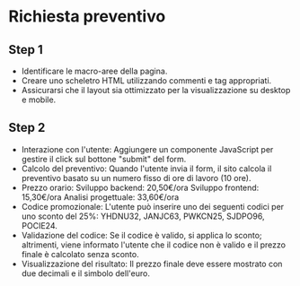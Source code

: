 # Richiesta preventivo

## Step 1
- Identificare le macro-aree della pagina.
- Creare uno scheletro HTML utilizzando commenti e tag appropriati.
- Assicurarsi che il layout sia ottimizzato per la visualizzazione su desktop e mobile.

## Step 2
- Interazione con l'utente: Aggiungere un componente JavaScript per gestire il click sul bottone "submit" del form.
- Calcolo del preventivo: Quando l'utente invia il form, il sito calcola il preventivo basato su un numero fisso di ore di lavoro (10 ore).
- Prezzo orario:
Sviluppo backend: 20,50€/ora
Sviluppo frontend: 15,30€/ora
Analisi progettuale: 33,60€/ora
- Codice promozionale: L'utente può inserire uno dei seguenti codici per uno sconto del 25%: YHDNU32, JANJC63, PWKCN25, SJDPO96, POCIE24.
- Validazione del codice: Se il codice è valido, si applica lo sconto; altrimenti, viene informato l'utente che il codice non è valido e il prezzo finale è calcolato senza sconto.
- Visualizzazione del risultato: Il prezzo finale deve essere mostrato con due decimali e il simbolo dell'euro.